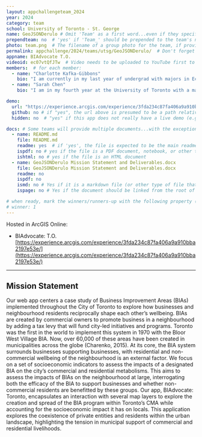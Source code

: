 ```yaml
---
layout: appchallengeteam_2024
year: 2024
category: team
school: University of Toronto - St. George
name: GeoJSONDerulo # Omit 'Team' as a first word...even if they specifically named themselves "Team X"
prependteam: no  # 'yes' if 'Team_' should be prepended to the team's name (i.e., they specifically named themselves "Team X" instead of just "X")
photo: team.png  # The filename of a group photo for the team, if provided (e.g., team.jpg)...expected to be located inside the images folder in the team's repo.
permalink: appchallenge/2024/teams/utsg/GeoJSONDerulo/  # Don't forget to update the school short-code in the URL...
appname: BIAdvocate T.O.
videoid: ec07vtQfJTw  # Video needs to be uploaded to YouTube first to get this ID
members:  # for each member:
  - name: "Charlotte Kafka-Gibbons"
    bio: "I am currently in my last year of undergrad with majors in Ecology/Evolutionary Biology and Environmental Ethics. I added a GIS minor after taking a spatial analysis course for my EEB major which sparked my interest and got me hooked on maps. Currently, I am a research assistant for the Urban Genome Project, specifically studying how cultural meanings of invasive species are created. I hope to work with GIS in future positions, and continue my education in geospatial systems. Outside of academics, I love working as a barista/line-cook, biking, knitting, and traveling with friends."
  - name: "Sarah Chen"
    bio: "I am in my fourth year at the University of Toronto with a major in Environmental Geography and minors in GIS and Contemporary Asian Studies. I currently work as a GIS intern at the Canadian Urban Environmental Health Research Consortium (CANUE) and serve as the Co-President to the Toronto Undergraduate Geography Society (TUGS). I am passionate in applying GIS spatial analysis tools to understand environmental justice issues in an urban context. Outside of school you can find me in dance classes, running, or baking."

demo:
  url: "https://experience.arcgis.com/experience/3fda234c87fa406a9a910bba2197e53e/"  # A relative path if hosted from the team's folder in the GitHub repo, otherwise a full url (and specify "no" for the github property below)
  github: no # if "yes", the url above is presumed to be a path relative to the gh_pages URL for the team in GitHub...otherwise, a full URL is expected.
  hidden: no  # "yes" if this app does not really have a live demo (e.g., mobile/AppStudio apps)

docs: # Some teams will provide multiple documents...with the exception of the README.md, these are generally expected to be in a docs/ subfolder of their repo
  - name: README.md
    file: README.md
    readme: yes  # if 'yes', the file is expected to be the main readme document at the root of the team's repository
    ispdf: no # yes if the file is a PDF document, notebook, or other type of file (since the filename will need to be appended to the URL)
    ishtml: no # yes if the file is an HTML document
  - name: GeoJSONDerulo Mission Statement and Deliverables.docx
    file: GeoJSONDerulo Mission Statement and Deliverables.docx
    readme: no
    ispdf: no
    ismd: no # Yes if it is a markdown file (or other type of file that can be previewed in GitHub)
    ispage: no # Yes if the document should be linked from the root of the repo, otherwise it is expected to be in the /docs subfolder

# when ready, mark the winners/runners-up with the following property (1, 2 or 3 for winners and first/second runners-up):
# winner: 1
---
```


Hosted in ArcGIS Online:

- BIAdvocate: T.O. [https://experience.arcgis.com/experience/3fda234c87fa406a9a910bba2197e53e/](https://experience.arcgis.com/experience/3fda234c87fa406a9a910bba2197e53e/)

---

## Mission Statement

Our web app centers a case study of Business Improvement Areas (BIAs) implemented throughout the City of Toronto to explore how businesses and neighbourhood residents reciprocally shape each other’s wellbeing. BIAs are created by commercial owners to promote business in a neighbourhood by adding a tax levy that will fund city-led initiatives and programs. Toronto was the first in the world to implement this system in 1970 with the Bloor West Village BIA. Now, over 60,000 of these areas have been created in municipalities across the globe (Charenko, 2015). At its core, the BIA system surrounds businesses supporting businesses, with residential and non-commercial wellbeing of the neighbourhood is an external factor. We focus on a set of socioeconomic indicators to assess the impacts of a designated BIA on the city’s commercial and residential metabolisms. This aims to assess the impacts of BIAs on the neighbourhood at large, interrogating both the efficacy of the BIA to support businesses and whether non-commercial residents are benefitted by these groups. 
Our app, BIAdvocate: Toronto, encapsulates an interaction with several map layers to explore the creation and spread of the BIA program within Toronto’s CMA while accounting for the socioeconomic impact it has on locals. This application explores the coexistence of private entities and residents within the urban landscape, highlighting the tension in municipal support of commercial and residential livelihoods. 
